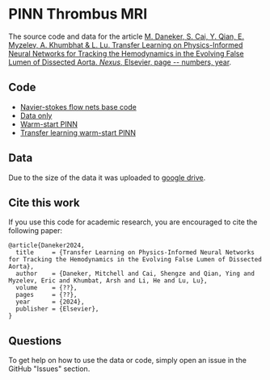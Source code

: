 # PINN Thrombus MRI

The source code and data for the article [M. Daneker, S. Cai, Y. Qian, E. Myzelev, A. Khumbhat & L. Lu. Transfer Learning on Physics-Informed Neural Networks for
Tracking the Hemodynamics in the Evolving False Lumen of Dissected Aorta. *Nexus*, Elsevier, page -- numbers, year](link).

## Code

- [Navier-stokes flow nets base code](code/NSFnets3D.py)
- [Data only](code/data_only.py)
- [Warm-start PINN](code/WS_PINN.py)
- [Transfer learning warm-start PINN](code/TL_WS_PINN.py)

## Data

Due to the size of the data it was uploaded to [google drive](https://drive.google.com/drive/folders/1uGT7tXtB-7PrW6YyKtV6QQU7L6ZH6H3e?usp=sharing).

## Cite this work

If you use this code for academic research, you are encouraged to cite the following paper:

```
@article{Daneker2024,
  title     = {Transfer Learning on Physics-Informed Neural Networks for Tracking the Hemodynamics in the Evolving False Lumen of Dissected Aorta},
  author    = {Daneker, Mitchell and Cai, Shengze and Qian, Ying and Myzelev, Eric and Khumbat, Arsh and Li, He and Lu, Lu},
  volume    = {??},
  pages     = {??},
  year      = {2024},
  publisher = {Elsevier},
}
```

## Questions

To get help on how to use the data or code, simply open an issue in the GitHub "Issues" section.

